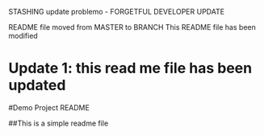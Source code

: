 STASHING update
problemo - FORGETFUL DEVELOPER UPDATE

README file moved from MASTER to BRANCH
This README file has been modified

# Update 1: this read me file has been updated
#Demo Project README

##This is a simple readme file